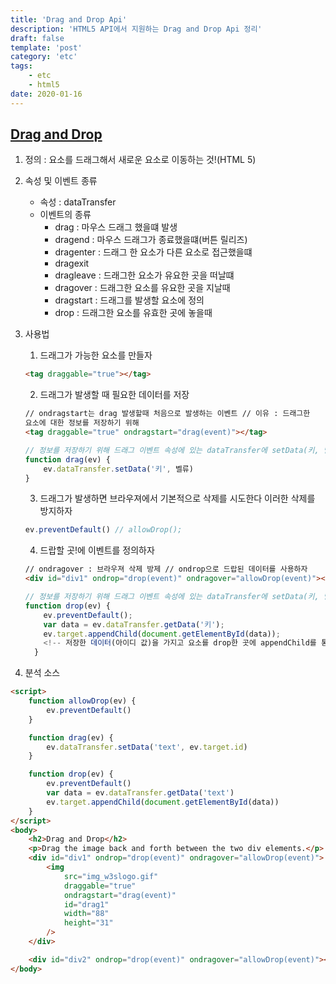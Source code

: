 ```yaml
---
title: 'Drag and Drop Api'
description: 'HTML5 API에서 지원하는 Drag and Drop Api 정리'
draft: false
template: 'post'
category: 'etc'
tags:
    - etc
    - html5
date: 2020-01-16
---
```


## [Drag and Drop](https://developer.mozilla.org/ko/docs/Web/API/HTML_%EB%93%9C%EB%9E%98%EA%B7%B8_%EC%95%A4_%EB%93%9C%EB%A1%AD_API/Drag_operations)

1. 정의 : 요소를 드래그해서 새로운 요소로 이동하는 것!(HTML 5)

2. 속성 및 이벤트 종류

    - 속성 : dataTransfer
    - 이벤트의 종류
        - drag : 마우스 드래그 했을떄 발생
        - dragend : 마우스 드래그가 종료했을떄(버튼 릴리즈)
        - dragenter : 드래그 한 요소가 다른 요소로 접근했을떄
        - dragexit
        - dragleave : 드래그한 요소가 유요한 곳을 떠날떄
        - dragover : 드래그한 요소를 유요한 곳을 지날때
        - dragstart : 드래그를 발생할 요소에 정의
        - drop : 드래그한 요소를 유효한 곳에 놓을때

3. 사용법

    1. 드래그가 가능한 요소를 만들자

    ```html
    <tag draggable="true"></tag>
    ```

    2. 드래그가 발생할 때 필요한 데이터를 저장

    ```html
    // ondragstart는 drag 발생할때 처음으로 발생하는 이벤트 // 이유 : 드래그한
    요소에 대한 정보를 저장하기 위해
    <tag draggable="true" ondragstart="drag(event)"></tag>
    ```

    ```js
    // 정보를 저장하기 위해 드래그 이벤트 속성에 있는 dataTransfer에 setData(키, 벨류)로 저장
    function drag(ev) {
        ev.dataTransfer.setData('키', 벨류)
    }
    ```

    3. 드래그가 발생하면 브라우져에서 기본적으로 삭제를 시도한다 이러한 삭제를 방지하자

    ```js
    ev.preventDefault() // allowDrop();
    ```

    4. 드랍할 곳!에 이벤트를 정의하자

    ```html
    // ondragover : 브라우져 삭제 방제 // ondrop으로 드랍된 데이터를 사용하자
    <div id="div1" ondrop="drop(event)" ondragover="allowDrop(event)"></div>
    ```

    ```js
    // 정보를 저장하기 위해 드래그 이벤트 속성에 있는 dataTransfer에 setData(키, 벨류)로 저장
    function drop(ev) {
        ev.preventDefault();
        var data = ev.dataTransfer.getData('키');
        ev.target.appendChild(document.getElementById(data));
        <!-- 저장한 데이터(아이디 값)을 가지고 요소를 drop한 곳에 appendChild를 통해 추가해준다  -->
      }
    ```

4. 분석 소스

```html
<script>
    function allowDrop(ev) {
        ev.preventDefault()
    }

    function drag(ev) {
        ev.dataTransfer.setData('text', ev.target.id)
    }

    function drop(ev) {
        ev.preventDefault()
        var data = ev.dataTransfer.getData('text')
        ev.target.appendChild(document.getElementById(data))
    }
</script>
<body>
    <h2>Drag and Drop</h2>
    <p>Drag the image back and forth between the two div elements.</p>
    <div id="div1" ondrop="drop(event)" ondragover="allowDrop(event)">
        <img
            src="img_w3slogo.gif"
            draggable="true"
            ondragstart="drag(event)"
            id="drag1"
            width="88"
            height="31"
        />
    </div>

    <div id="div2" ondrop="drop(event)" ondragover="allowDrop(event)"></div>
</body>
```
